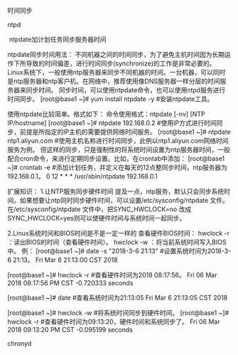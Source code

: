 时间同步

ntpd

​           ntpdate加计划任务同步服务器时间

ntpdate同步时间用法：
不同机器之间的时间同步，为了避免主机时间因为长期运作下所导致的时间偏差，进行时间同步(synchronize)的工作是非常必要的。Linux系统下，一般使用ntp服务器来同步不同机器的时间。一台机器，可以同时是ntp服务器和ntp客户机。在网络中，推荐使用像DNS服务器一样分层的时间服务器来同步时间。
同步时间，可以使用ntpdate命令，也可以使用ntpd服务进行时间同步。
[root@base1  ~]# yum install ntpdate -y    	#安装ntpdate工具。

使用ntpdate比较简单。格式如下：
命令使用格式：ntpdate [-nv] [NTP IP/hostname]
	[root@base1  ~]# ntpdate 192.168.0.2		#使用IP方式进行时间同步，前提是所指定的IP主机的需要提供网络时间服务。
	[root@base1  ~]# ntpdate ntp1.aliyun.com	#使用主机名称进行时间同步，此例以ntp1.aliyun.com网络时间服务为例。
但这样的同步，只是强制性的将系统时间设置为ntp服务器时间，一般配合cron命令，来进行定期同步设置。比如，在crontab中添加： 
[root@base1  ~]# crontab -e		#添加计划任务，并定义在每天的12点整同步时间，ntp服务器为192.168.0.1。
0 12 *  * * /usr/sbin/ntpdate 192.168.0.1 


扩展知识：
1.让NTP服务同步硬件时间
提及一点，ntp服务，默认只会同步系统时间。如果想要让ntp同时同步硬件时间，可以设置/etc/sysconfig/ntpdate 文件。 
在/etc/sysconfig/ntpdate 文件中，把SYNC_HWCLOCK=no 改成SYNC_HWCLOCK=yes则可以使硬件时间与系统时间一起同步。

2.Linux系统时间和BIOS时间是不是一定一样的
查看硬件BIOS时间：
hwclock -r    ：读出BIOS的时间（查看硬件时间）。
hwclock -w    ：将当前系统时间写入BIOS中。
例：
[root@base1  ~]# date -s "2018-3-6 21:13"		#设置系统时间为2018-3-6 21:13。
Fri Mar  6 21:13:00 CST 2018

[root@base1  ~]# hwclock -r 		#查看硬件时间为2018 08:17:56。
Fri 06 Mar 2018 08:17:56 PM CST  -0.720333 seconds

[root@base1  ~]# date			#查看系统时间为21:13:05
Fri Mar  6 21:13:05 CST 2018

[root@base1  ~]# hwclock -w		#将系统时间同步到硬件时间。
[root@base1  ~]# hwclock -r		#查看硬件时间为09:13:20，硬件时间和系统同步了。
Fri 06 Mar 2018 09:13:20 PM CST  -0.095199 seconds



chronyd

